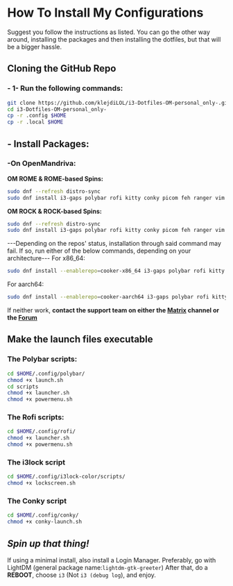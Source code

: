 # How To Install My Configurations

Suggest you follow the instructions as listed. You can go the other way around, installing the packages and then installing the dotfiles, but that will be a bigger hassle.
## Cloning the GitHub Repo
### - 1- Run the following commands:
```bash
git clone https://github.com/klejdiLOL/i3-Dotfiles-OM-personal_only-.git
cd i3-Dotfiles-OM-personal_only-
cp -r .config $HOME
cp -r .local $HOME
```
## - Install Packages:
### -On OpenMandriva:
  **OM ROME & ROME-based Spins:**
  ```bash
  sudo dnf --refresh distro-sync
  sudo dnf install i3-gaps polybar rofi kitty conky picom feh ranger vim micro nano lxappearance kvantum dnfdrake chromium fonts-ttf-nerd-jetbrains-mono python-autotiling om-extra-wallpapers-twm imagemagick
  ```
  **OM ROCK & ROCK-based Spins:**
  ```bash
  sudo dnf --refresh distro-sync
  sudo dnf install i3-gaps polybar rofi kitty conky picom feh ranger vim micro nano lxappearance kvantum dnfdrake chromium fonts-ttf-nerd-jetbrains-mono python-autotiling om-extra-wallpapers-twm imagemagick
  ```
  ---Depending on the repos' status, installation through said command may fail. If so, run either of the below commands, depending on your architecture---
  For x86_64:
  ```bash
  sudo dnf install --enablerepo=cooker-x86_64 i3-gaps polybar rofi kitty conky picom feh ranger vim micro nano lxappearance kvantum dnfdrake chromium fonts-ttf-nerd-jetbrains-mono python-autotiling om-extra-wallpapers-twm imagemagick
  ```
  For aarch64:
  ```bash
  sudo dnf install --enablerepo=cooker-aarch64 i3-gaps polybar rofi kitty conky picom feh ranger vim micro nano lxappearance kvantum dnfdrake chromium fonts-ttf-nerd-jetbrains-mono python-autotiling om-extra-wallpapers-twm imagemagick
  ```
  If neither work, **contact the support team on either the [Matrix](https://app.element.io/#/room/#openmandriva-space:matrix.org) channel or the [Forum](https://forum.openmandriva.org/)**
## Make the launch files executable
### The Polybar scripts:
```bash
cd $HOME/.config/polybar/
chmod +x launch.sh
cd scripts
chmod +x launcher.sh
chmod +x powermenu.sh
```
### The Rofi scripts:
```bash
cd $HOME/.config/rofi/
chmod +x launcher.sh
chmod +x powermenu.sh
```
### The i3lock script
```bash
cd $HOME/.config/i3lock-color/scripts/
chmod +x lockscreen.sh
```
### The Conky script
```bash
cd $HOME/.config/conky/
chmod +x conky-launch.sh
```
  ## ***Spin up that thing!***
  If using a minimal install, also install a Login Manager. Preferably, go with LightDM (general package name:``lightdm-gtk-greeter``)
  After that, do a **REBOOT**, choose ``i3`` (Not ``i3 (debug log``), and enjoy.
